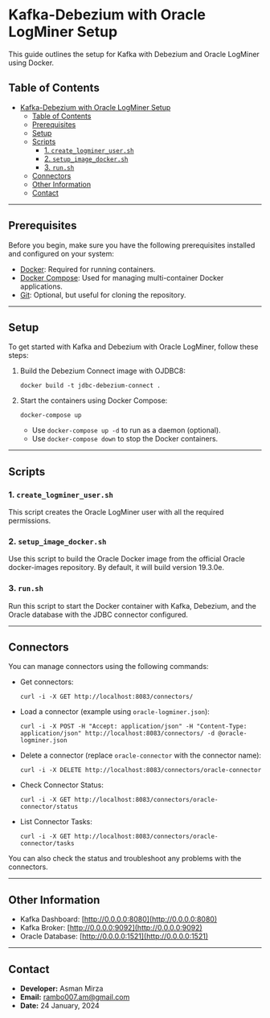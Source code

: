 # Kafka-Debezium with Oracle LogMiner Setup
This guide outlines the setup for Kafka with Debezium and Oracle LogMiner using Docker.

## Table of Contents
- [Kafka-Debezium with Oracle LogMiner Setup](#kafka-debezium-with-oracle-logminer-setup)
  - [Table of Contents](#table-of-contents)
  - [Prerequisites](#prerequisites)
  - [Setup](#setup)
  - [Scripts](#scripts)
    - [1. `create_logminer_user.sh`](#1-create_logminer_usersh)
    - [2. `setup_image_docker.sh`](#2-setup_image_dockersh)
    - [3. `run.sh`](#3-runsh)
  - [Connectors](#connectors)
  - [Other Information](#other-information)
  - [Contact](#contact)
---

## Prerequisites

Before you begin, make sure you have the following prerequisites installed and configured on your system:

- [Docker](https://www.docker.com/get-started): Required for running containers.
- [Docker Compose](https://docs.docker.com/compose/install/): Used for managing multi-container Docker applications.
- [Git](https://git-scm.com/downloads): Optional, but useful for cloning the repository.

---

## Setup

To get started with Kafka and Debezium with Oracle LogMiner, follow these steps:

1. Build the Debezium Connect image with OJDBC8:
   ```
   docker build -t jdbc-debezium-connect .
   ```

2. Start the containers using Docker Compose:
   ```
   docker-compose up
   ```

   - Use `docker-compose up -d` to run as a daemon (optional).
   - Use `docker-compose down` to stop the Docker containers.

---

## Scripts

### 1. `create_logminer_user.sh`

This script creates the Oracle LogMiner user with all the required permissions.

### 2. `setup_image_docker.sh`

Use this script to build the Oracle Docker image from the official Oracle docker-images repository. By default, it will build version 19.3.0e.

### 3. `run.sh`

Run this script to start the Docker container with Kafka, Debezium, and the Oracle database with the JDBC connector configured.

---

## Connectors

You can manage connectors using the following commands:

- Get connectors:
  ```
  curl -i -X GET http://localhost:8083/connectors/
  ```

- Load a connector (example using `oracle-logminer.json`):
  ```
  curl -i -X POST -H "Accept: application/json" -H "Content-Type: application/json" http://localhost:8083/connectors/ -d @oracle-logminer.json
  ```

- Delete a connector (replace `oracle-connector` with the connector name):
  ```
  curl -i -X DELETE http://localhost:8083/connectors/oracle-connector
  ```
- Check Connector Status:
  ```
  curl -i -X GET http://localhost:8083/connectors/oracle-connector/status
  ```
- List Connector Tasks:
  ```
  curl -i -X GET http://localhost:8083/connectors/oracle-connector/tasks
  ```

You can also check the status and troubleshoot any problems with the connectors.

---

## Other Information

- Kafka Dashboard: [http://0.0.0.0:8080](http://0.0.0.0:8080)
- Kafka Broker: [http://0.0.0.0:9092](http://0.0.0.0:9092)
- Oracle Database: [http://0.0.0.0:1521](http://0.0.0.0:1521)

---

## Contact
- **Developer:** Asman Mirza
- **Email:** rambo007.am@gmail.com
- **Date:** 24 January, 2024